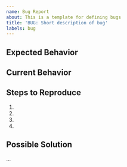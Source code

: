 ```yaml
---
name: Bug Report
about: This is a template for defining bugs
title: 'BUG: Short description of bug'
labels: bug
---
```


## Expected Behavior
<!--- Tell us what should happen -->

## Current Behavior
<!--- Tell us what happens instead of the expected behavior -->

## Steps to Reproduce
<!--- Provide a link to a live example, or an unambiguous set of steps to reproduce this bug. Include code to reproduce and information about OS and browser versions, if relevant -->
1.
2.
3.
4.

## Possible Solution
<!--- Not obligatory, but suggest a fix/reason for the bug, -->
...
